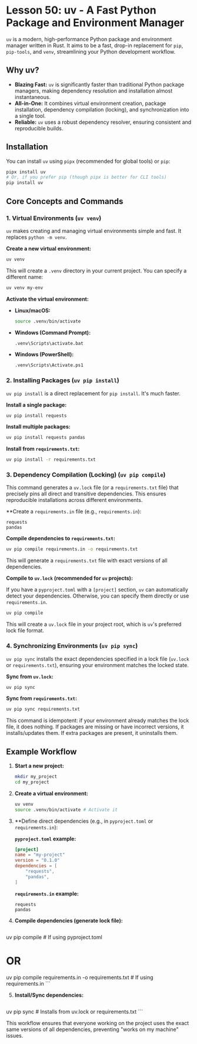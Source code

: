 # Lesson 50: uv - A Fast Python Package and Environment Manager

`uv` is a modern, high-performance Python package and environment manager written in Rust. It aims to be a fast, drop-in replacement for `pip`, `pip-tools`, and `venv`, streamlining your Python development workflow.

## Why uv?

*   **Blazing Fast:** `uv` is significantly faster than traditional Python package managers, making dependency resolution and installation almost instantaneous.
*   **All-in-One:** It combines virtual environment creation, package installation, dependency compilation (locking), and synchronization into a single tool.
*   **Reliable:** `uv` uses a robust dependency resolver, ensuring consistent and reproducible builds.

## Installation

You can install `uv` using `pipx` (recommended for global tools) or `pip`:

```bash
pipx install uv
# Or, if you prefer pip (though pipx is better for CLI tools)
pip install uv
```

## Core Concepts and Commands

### 1. Virtual Environments (`uv venv`)

`uv` makes creating and managing virtual environments simple and fast. It replaces `python -m venv`.

**Create a new virtual environment:**

```bash
uv venv
```

This will create a `.venv` directory in your current project. You can specify a different name:

```bash
uv venv my-env
```

**Activate the virtual environment:**

*   **Linux/macOS:**
    ```bash
    source .venv/bin/activate
    ```
*   **Windows (Command Prompt):**
    ```bash
    .venv\Scripts\activate.bat
    ```
*   **Windows (PowerShell):**
    ```bash
    .venv\Scripts\Activate.ps1
    ```

### 2. Installing Packages (`uv pip install`)

`uv pip install` is a direct replacement for `pip install`. It's much faster.

**Install a single package:**

```bash
uv pip install requests
```

**Install multiple packages:**

```bash
uv pip install requests pandas
```

**Install from `requirements.txt`:**

```bash
uv pip install -r requirements.txt
```

### 3. Dependency Compilation (Locking) (`uv pip compile`)

This command generates a `uv.lock` file (or a `requirements.txt` file) that precisely pins all direct and transitive dependencies. This ensures reproducible installations across different environments.

**Create a `requirements.in` file (e.g., `requirements.in`):

```
requests
pandas
```

**Compile dependencies to `requirements.txt`:**

```bash
uv pip compile requirements.in -o requirements.txt
```

This will generate a `requirements.txt` file with exact versions of all dependencies.

**Compile to `uv.lock` (recommended for `uv` projects):**

If you have a `pyproject.toml` with a `[project]` section, `uv` can automatically detect your dependencies. Otherwise, you can specify them directly or use `requirements.in`.

```bash
uv pip compile
```

This will create a `uv.lock` file in your project root, which is `uv`'s preferred lock file format.

### 4. Synchronizing Environments (`uv pip sync`)

`uv pip sync` installs the exact dependencies specified in a lock file (`uv.lock` or `requirements.txt`), ensuring your environment matches the locked state.

**Sync from `uv.lock`:**

```bash
uv pip sync
```

**Sync from `requirements.txt`:**

```bash
uv pip sync requirements.txt
```

This command is idempotent: if your environment already matches the lock file, it does nothing. If packages are missing or have incorrect versions, it installs/updates them. If extra packages are present, it uninstalls them.

## Example Workflow

1.  **Start a new project:**
    ```bash
    mkdir my_project
    cd my_project
    ```

2.  **Create a virtual environment:**
    ```bash
    uv venv
    source .venv/bin/activate # Activate it
    ```

3.  **Define direct dependencies (e.g., in `pyproject.toml` or `requirements.in`):

    **`pyproject.toml` example:**
    ```toml
    [project]
    name = "my-project"
    version = "0.1.0"
    dependencies = [
        "requests",
        "pandas",
    ]
    ```

    **`requirements.in` example:**
    ```
    requests
    pandas
    ```

4.  **Compile dependencies (generate lock file):**
    ```bash
uv pip compile # If using pyproject.toml
# OR
uv pip compile requirements.in -o requirements.txt # If using requirements.in
    ```

5.  **Install/Sync dependencies:**
    ```bash
uv pip sync # Installs from uv.lock or requirements.txt
    ```

This workflow ensures that everyone working on the project uses the exact same versions of all dependencies, preventing "works on my machine" issues.